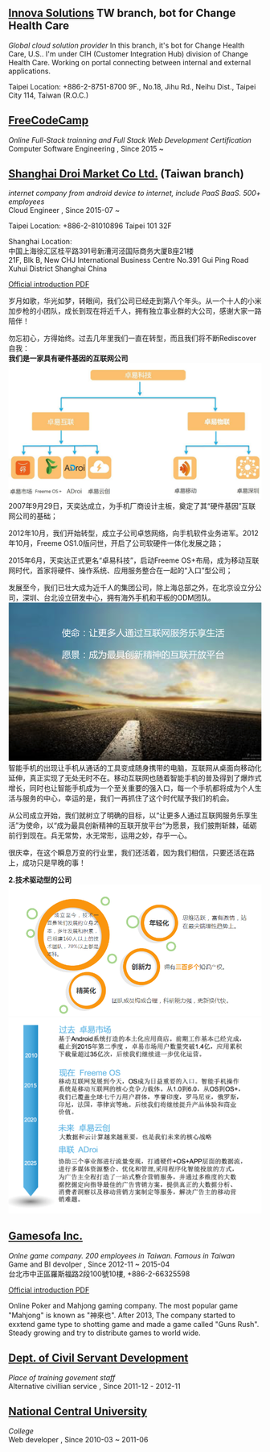## [Innova Solutions](http://www.innovasolutions.com/) TW branch, bot for Change Health Care
_Global cloud solution provider_
In this branch, it's bot for Change Health Care, U.S.. I'm under CIH (Customer Integration Hub) division of Change Health Care. Working on portal connecting between internal and external applications. 

Taipei Location:
+886-2-8751-8700
9F., No.18, Jihu Rd., Neihu Dist., Taipei City 114, Taiwan (R.O.C.)


## [FreeCodeCamp](http://www.freecodecamp.com/map)
_Online Full-Stack trainning and Full Stack Web Development Certification_  
Computer Software Engineering , Since 2015 ~  

## [Shanghai Droi Market Co Ltd.](http://www.droi.com/) (Taiwan branch)  
_internet company from android device to internet, include PaaS BaaS. 500+ employees_  
Cloud Engineer , Since 2015-07 ~   

Taipei Location:
+886-2-81010896
Taipei 101 32F

Shanghai Location:  
中国上海徐汇区桂平路391号新漕河泾国际商务大厦B座21楼  
21F, Blk B, New CHJ International Business Centre No.391 Gui Ping Road Xuhui District Shanghai China  

[Official introduction PDF](ref/droi_intro.pdf)  

岁月如歌，华光如梦，转眼间，我们公司已经走到第八个年头。从一个十人的小米加步枪的小团队，成长到现在将近千人，拥有独立事业群的大公司，感谢大家一路陪伴！  
  
勿忘初心，方得始终。过去几年里我们一直在转型，而且我们将不断Rediscover自我：  
**我们是一家具有硬件基因的互联网公司**  
![](img/droi_company_structure.jpg)
2007年9月29日，天奕达成立，为手机厂商设计主板，奠定了其“硬件基因”互联网公司的基础；  

2012年10月，我们开始转型，成立子公司卓悠网络，向手机软件业务进军。2012年10月，Freeme OS1.0版问世，开启了公司软硬件一体化发展之路；

2015年6月，天奕达正式更名“卓易科技”，启动Freeme OS+布局，成为移动互联网时代，首家将硬件、操作系统、应用服务整合在一起的“入口”型公司；

发展至今，我们已壮大成为近千人的集团公司，除上海总部之外，在北京设立分公司，深圳、台北设立研发中心，拥有海外手机和平板的ODM团队。
![](img/droi_spirit.png)
智能手机的出现让手机从通话的工具变成随身携带的电脑，互联网从桌面向移动化延伸，真正实现了无处无时不在。移动互联网也随着智能手机的普及得到了爆炸式增长，同时也让智能手机成为一个至关重要的强入口，每一个手机都将成为个人生活与服务的中心，幸运的是，我们一再抓住了这个时代赋予我们的机会。

从公司成立开始，我们就树立了明确的目标，以“让更多人通过互联网服务乐享生活”为使命，以“成为最具创新精神的互联开放平台”为愿景，我们披荆斩棘，砥砺前行到现在。兵无常势，水无常形，运用之妙，存乎一心。

很庆幸，在这个瞬息万变的行业里，我们还活着，因为我们相信，只要还活在路上，成功只是早晚的事！

**2.技术驱动型的公司**
![](img/droi_ideal.png)
![](img/droi_history.png)


## [Gamesofa Inc.](http://www.gamesofa.com)  
_Onlne game company. 200 employees in Taiwan. Famous in Taiwan_   
Game and BI devolper , Since 2012-11 ~ 2015-04  
台北市中正區羅斯福路2段100號10樓, +886-2-66325598

[Official introduction PDF](ref/gamesofa_intro.pdf)  

Online Poker and Mahjong gaming company. The most popular game "Mahjong" is known as "神來也". After 2013, The company started to exxtend game type to shotting game and made a game called "Guns Rush". Steady growing and try to distribute games to world wide.



  
## [Dept. of Civil Servant Development](http://dcsd.gov.taipei/)  
_Place of training govement staff_   
Alternative civillian service , Since 2011-12 - 2012-11  
  
  
## [National Central University](http://www.ncu.edu.tw)  
_College_  
Web developer , Since 2010-03 ~ 2011-06   
